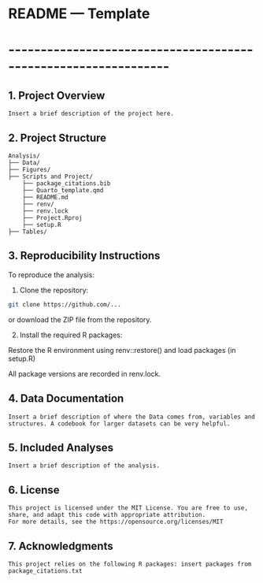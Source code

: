 # README — Template 
# ---------------------------------------------------------------

## 1. Project Overview
```text
Insert a brief description of the project here.
```

## 2. Project Structure
```text
Analysis/
├── Data/
├── Figures/
├── Scripts and Project/
    ├── package_citations.bib
    ├── Quarto_template.qmd
    ├── README.md
    ├── renv/
    ├── renv.lock
    ├── Project.Rproj
    ├── setup.R
├── Tables/
```

## 3. Reproducibility Instructions
To reproduce the analysis:

1. Clone the repository:
```bash
git clone https://github.com/...
```
or download the ZIP file from the repository.

2. Install the required R packages:

Restore the R environment using renv::restore() and load packages (in setup.R) 

All package versions are recorded in renv.lock.


## 4. Data Documentation
```text
Insert a brief description of where the Data comes from, variables and structures. A codebook for larger datasets can be very helpful.
```
## 5. Included Analyses
```text
Insert a brief description of the analysis.
```

## 6. License
```text
This project is licensed under the MIT License. You are free to use, share, and adapt this code with appropriate attribution.  
For more details, see the https://opensource.org/licenses/MIT
```

## 7. Acknowledgments
```text
This project relies on the following R packages: insert packages from package_citations.txt
```
